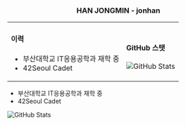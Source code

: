 <h3 align="center">HAN JONGMIN - jonhan</h3>


<table>
  <tr>
    <td>
      <h4>이력</h4>
      <ul>
        <li>부산대학교 IT응용공학과 재학 중</li>
        <li>42Seoul Cadet</li>
      </ul>
    </td>
    <td>
      <h4>GitHub 스탯</h4>
      <img src="https://github-readme-stats.vercel.app/api?username=Hanjjong&show_icons=true&theme=radical" alt="GitHub Stats">
    </td>
  </tr>
</table>


- 부산대학교 IT응용공학과 재학 중
- 42Seoul Cadet

![GitHub Stats](https://github-readme-stats.vercel.app/api?username=Hanjjong&show_icons=true&theme=radical)
